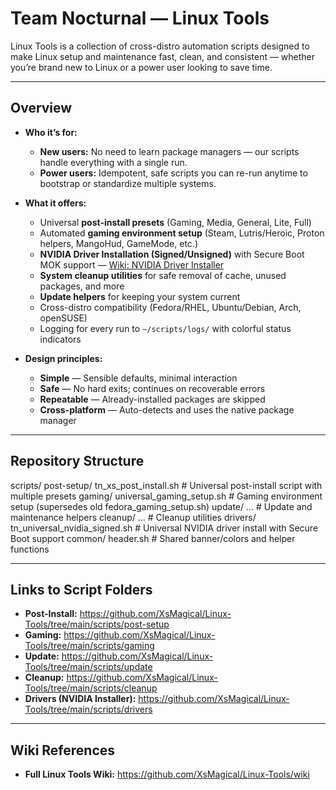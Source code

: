 # Team Nocturnal — Linux Tools

Linux Tools is a collection of cross-distro automation scripts designed to make Linux setup and maintenance fast, clean, and consistent — whether you’re brand new to Linux or a power user looking to save time.

---

## Overview

- **Who it’s for:**
  - **New users:** No need to learn package managers — our scripts handle everything with a single run.
  - **Power users:** Idempotent, safe scripts you can re-run anytime to bootstrap or standardize multiple systems.

- **What it offers:**
  - Universal **post-install presets** (Gaming, Media, General, Lite, Full)
  - Automated **gaming environment setup** (Steam, Lutris/Heroic, Proton helpers, MangoHud, GameMode, etc.)
  - **NVIDIA Driver Installation (Signed/Unsigned)** with Secure Boot MOK support — [Wiki: NVIDIA Driver Installer](https://github.com/XsMagical/Linux-Tools/wiki/NVIDIA-Driver-Installer)
  - **System cleanup utilities** for safe removal of cache, unused packages, and more
  - **Update helpers** for keeping your system current
  - Cross-distro compatibility (Fedora/RHEL, Ubuntu/Debian, Arch, openSUSE)
  - Logging for every run to `~/scripts/logs/` with colorful status indicators

- **Design principles:**
  - **Simple** — Sensible defaults, minimal interaction
  - **Safe** — No hard exits; continues on recoverable errors
  - **Repeatable** — Already-installed packages are skipped
  - **Cross-platform** — Auto-detects and uses the native package manager

---

## Repository Structure

scripts/
  post-setup/
    tn_xs_post_install.sh         # Universal post-install script with multiple presets
  gaming/
    universal_gaming_setup.sh     # Gaming environment setup (supersedes old fedora_gaming_setup.sh)
  update/
    ...                            # Update and maintenance helpers
  cleanup/
    ...                            # Cleanup utilities
  drivers/
    tn_universal_nvidia_signed.sh # Universal NVIDIA driver install with Secure Boot support
  common/
    header.sh                      # Shared banner/colors and helper functions

---

## Links to Script Folders

- **Post-Install:** https://github.com/XsMagical/Linux-Tools/tree/main/scripts/post-setup
- **Gaming:** https://github.com/XsMagical/Linux-Tools/tree/main/scripts/gaming
- **Update:** https://github.com/XsMagical/Linux-Tools/tree/main/scripts/update
- **Cleanup:** https://github.com/XsMagical/Linux-Tools/tree/main/scripts/cleanup
- **Drivers (NVIDIA Installer):** https://github.com/XsMagical/Linux-Tools/tree/main/scripts/drivers

---

## Wiki References

- **Full Linux Tools Wiki:** https://github.com/XsMagical/Linux-Tools/wiki

